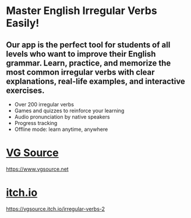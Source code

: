 # Master English Irregular Verbs Easily!

## Our app is the perfect tool for students of all levels who want to improve their English grammar. Learn, practice, and memorize the most common irregular verbs with clear explanations, real-life examples, and interactive exercises.


- Over 200 irregular verbs
- Games and quizzes to reinforce your learning
- Audio pronunciation by native speakers
- Progress tracking
- Offline mode: learn anytime, anywhere

# [VG Source](https://www.vgsource.net)
https://www.vgsource.net

# [itch.io](https://vgsource.itch.io/irregular-verbs-2)
https://vgsource.itch.io/irregular-verbs-2
